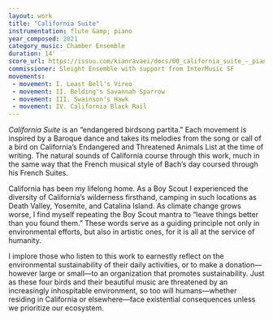 ```yaml
---
layout: work
title: "California Suite"
instrumentation: flute &amp; piano
year_composed: 2021
category_music: Chamber Ensemble
duration: 14'
score_url: https://issuu.com/kianravaei/docs/00_california_suite_-_piano_score_-_ed_2
commissioner: Sleight Ensemble with support from InterMusic SF
movements:
 - movement: I. Least Bell's Vireo
 - movement: II. Belding's Savannah Sparrow
 - movement: III. Swainson's Hawk
 - movement: IV. California Black Rail
---
```

<i>California Suite</i> is an “endangered birdsong partita.” Each movement is inspired by a Baroque dance and takes its melodies from the song or call of a bird on California’s Endangered and Threatened Animals List at the time of writing. The natural sounds of California course through this work, much in the same way that the French musical style of Bach’s day coursed through his French Suites.

California has been my lifelong home. As a Boy Scout I experienced the diversity of California’s wilderness firsthand, camping in such locations as Death Valley, Yosemite, and Catalina Island. As climate change grows worse, I find myself repeating the Boy Scout mantra to “leave things better than you found them.” These words serve as a guiding principle not only in environmental efforts, but also in artistic ones, for it is all at the service of humanity.

I implore those who listen to this work to earnestly reflect on the environmental sustainability of their daily activities, or to make a donation—however large or small—to an organization that promotes sustainability. Just as these four birds and their beautiful music are threatened by an increasingly inhospitable environment, so too will humans—whether residing in California or elsewhere—face existential consequences unless we prioritize our ecosystem.